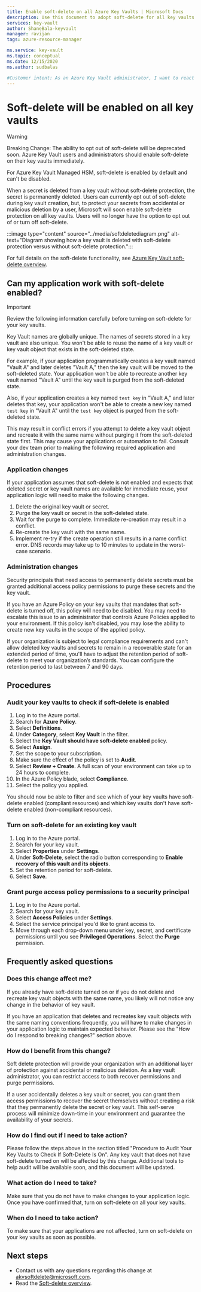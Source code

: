 ```yaml
---
title: Enable soft-delete on all Azure Key Vaults | Microsoft Docs
description: Use this document to adopt soft-delete for all key vaults.
services: key-vault
author: ShaneBala-keyvault
manager: ravijan
tags: azure-resource-manager

ms.service: key-vault
ms.topic: conceptual
ms.date: 12/15/2020
ms.author: sudbalas

#Customer intent: As an Azure Key Vault administrator, I want to react to soft-delete being turned on for all key vaults.
---
```


# Soft-delete will be enabled on all key vaults

> [!WARNING]
> Breaking Change: The ability to opt out of soft-delete will be deprecated soon. Azure Key Vault users and administrators should enable soft-delete on their key vaults immediately.
>
> For Azure Key Vault Managed HSM, soft-delete is enabled by default and can't be disabled.

When a secret is deleted from a key vault without soft-delete protection, the secret is permanently deleted. Users can currently opt out of soft-delete during key vault creation, but, to protect your secrets from accidental or malicious deletion by a user, Microsoft will soon enable soft-delete protection on all key vaults. Users will no longer have the option to opt out of or turn off soft-delete.

:::image type="content" source="../media/softdeletediagram.png" alt-text="Diagram showing how a key vault is deleted with soft-delete protection versus without soft-delete protection.":::

For full details on the soft-delete functionality, see [Azure Key Vault soft-delete overview](soft-delete-overview.md).

## Can my application work with soft-delete enabled?

> [!Important] 
> Review the following information carefully before turning on soft-delete for your key vaults.

Key Vault names are globally unique. The names of secrets stored in a key vault are also unique. You won't be able to reuse the name of a key vault or key vault object that exists in the soft-deleted state. 

For example, if your application programmatically creates a key vault named "Vault A" and later deletes "Vault A," then the key vault will be moved to the soft-deleted state. Your application won't be able to recreate another key vault named "Vault A" until the key vault is purged from the soft-deleted state. 

Also, if your application creates a key named `test key` in "Vault A," and later deletes that key, your application won't be able to create a new key named `test key` in "Vault A" until the `test key` object is purged from the soft-deleted state. 

This may result in conflict errors if you attempt to delete a key vault object and recreate it with the same name without purging it from the soft-deleted state first. This may cause your applications or automation to fail. Consult your dev team prior to making the following required application and administration changes. 

### Application changes

If your application assumes that soft-delete is not enabled and expects that deleted secret or key vault names are available for immediate reuse, your application logic will need to make the following changes.

1. Delete the original key vault or secret.
1. Purge the key vault or secret in the soft-deleted state.
1. Wait for the purge to complete. Immediate re-creation may result in a conflict.
1. Re-create the key vault with the same name.
1. Implement re-try if the create operation still results in a name conflict error. DNS records may take up to 10 minutes to update in the worst-case scenario.

### Administration changes

Security principals that need access to permanently delete secrets must be granted additional access policy permissions to purge these secrets and the key vault.

If you have an Azure Policy on your key vaults that mandates that soft-delete is turned off, this policy will need to be disabled. You may need to escalate this issue to an administrator that controls Azure Policies applied to your environment. If this policy isn't disabled, you may lose the ability to create new key vaults in the scope of the applied policy.

If your organization is subject to legal compliance requirements and can't allow deleted key vaults and secrets to remain in a recoverable state for an extended period of time, you'll have to adjust the retention period of soft-delete to meet your organization’s standards. You can configure the retention period to last between 7 and 90 days.

## Procedures

### Audit your key vaults to check if soft-delete is enabled

1. Log in to the Azure portal.
1. Search for **Azure Policy**.
1. Select **Definitions**.
1. Under **Category**, select **Key Vault** in the filter.
1. Select the **Key Vault should have soft-delete enabled** policy.
1. Select **Assign**.
1. Set the scope to your subscription.
1. Make sure the effect of the policy is set to **Audit**.
1. Select **Review + Create**. A full scan of your environment can take up to 24 hours to complete.
1. In the Azure Policy blade, select **Compliance**.
1. Select the policy you applied.

You should now be able to filter and see which of your key vaults have soft-delete enabled (compliant resources) and which key vaults don't have soft-delete enabled (non-compliant resources).

### Turn on soft-delete for an existing key vault

1. Log in to the Azure portal.
1. Search for your key vault.
1. Select **Properties** under **Settings**.
1. Under **Soft-Delete**, select the radio button corresponding to **Enable recovery of this vault and its objects**.
1. Set the retention period for soft-delete.
1. Select **Save**.

### Grant purge access policy permissions to a security principal

1. Log in to the Azure portal.
1. Search for your key vault.
1. Select **Access Policies** under **Settings**.
1. Select the service principal you'd like to grant access to.
1. Move through each drop-down menu under key, secret, and certificate permissions until you see **Privileged Operations**. Select the **Purge** permission.

## Frequently asked questions

### Does this change affect me?

If you already have soft-delete turned on or if you do not delete and recreate key vault objects with the same name, you likely will not notice any change in the behavior of key vault.

If you have an application that deletes and recreates key vault objects with the same naming conventions frequently, you will have to make changes in your application logic to maintain expected behavior. Please see the "How do I respond to breaking changes?" section above.

### How do I benefit from this change?

Soft delete protection will provide your organization with an additional layer of protection against accidental or malicious deletion. As a key vault administrator, you can restrict access to both recover permissions and purge permissions.

If a user accidentally deletes a key vault or secret, you can grant them access permissions to recover the secret themselves without creating a risk that they permanently delete the secret or key vault. This self-serve process will minimize down-time in your environment and guarantee the availability of your secrets.

### How do I find out if I need to take action?

Please follow the steps above in the section titled "Procedure to Audit Your Key Vaults to Check If Soft-Delete Is On". Any key vault that does not have soft-delete turned on will be affected by this change. Additional tools to help audit will be available soon, and this document will be updated.

### What action do I need to take?

Make sure that you do not have to make changes to your application logic. Once you have confirmed that, turn on soft-delete on all your key vaults.

### When do I need to take action?

To make sure that your applications are not affected, turn on soft-delete on your key vaults as soon as possible.

## Next steps

- Contact us with any questions regarding this change at [akvsoftdelete@microsoft.com](mailto:akvsoftdelete@microsoft.com).
- Read the [Soft-delete overview](soft-delete-overview.md).
